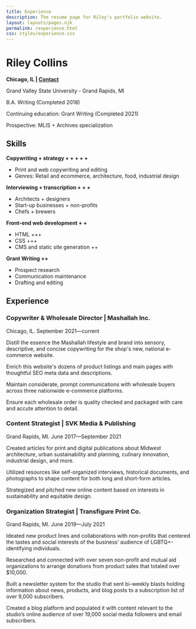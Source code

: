 ```yaml
---
title: Experience   
description: The resume page for Riley's portfolio website. 
layout: layouts/pages.njk
permalink: /experience.html
css: styles/experience.css
---
```


<div class="sidebar">
<h1 class="experience-h1">
Riley Collins
</h1>

**Chicago, IL  | [Contact](contact.html)**

<p class="education">Grand Valley State University - Grand Rapids, MI

B.A. Writing (Completed 2018)

Continuing education: Grant Writing (Completed 2021)

Prospective: MLIS + Archives specialization </p>

Skills
------

**Copywriting + strategy + + + + +**

*   Print and web copywriting and editing  
*    Genres: Retail and ecommerce, architecture, food, industrial design

**Interviewing + transcription + + +**

*   Architects + designers
*   Start-up businesses + non-profits
*   Chefs + brewers

**Front-end web development + +**

*   HTML +++
*   CSS +++
*   CMS and static site generation ++

**Grant Writing ++**

*   Prospect research
*   Communication maintenance
*   Drafting and editing
</div>

<div class="container">

Experience
----------

### Copywriter & Wholesale Director | Mashallah Inc.

Chicago, IL. September 2021—current

Distill the essence the Mashallah lifestyle and brand into sensory, descriptive, and concise copywriting for the shop's new, national e-commerce website.

Enrich this website's dozens of product listings and main pages with thoughtful SEO meta data and descriptions.

Maintain considerate, prompt communications with wholesale buyers across three nationwide e-commerce platforms.

Ensure each wholesale order is quality checked and packaged with care and accute attention to detail.

### Content Strategist | SVK Media & Publishing

Grand Rapids, MI. June 2017—September 2021

Created articles for print and digital publications about Midwest architecture, urban sustainability and planning, culinary innovation, industrial design, and more.

Utilized resources like self-organized interviews, historical documents, and photographs to shape content for both long and short-form articles.

Strategized and pitched new online content based on interests in sustainability and equitable design.

### Organization Strategist | Transfigure Print Co.

<p class="experience.tfpc">Grand Rapids, MI. June 2019—July 2021

Ideated new product lines and collaborations with non-profits that centered the tastes and social interests of the business’ audience of LGBTQ+-identifying individuals.

Researched and connected with over seven non-profit and mutual aid organizations to arrange donations from product sales that totaled over $10,000.

Built a newsletter system for the studio that sent bi-weekly blasts holding information about news, products, and blog posts to a subscription list of over 9,000 subscribers.

Created a blog platform and populated it with content relevant to the studio’s online audience of over 19,000 social media followers and email subscribers. </p>
</div>
